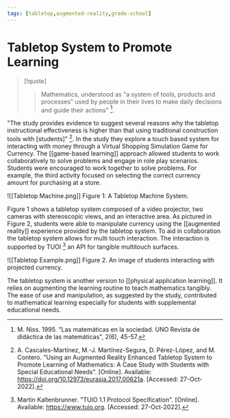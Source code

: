 ```yaml
---
tags: [tabletop,augmented-reality,grade-school]
---
```


# Tabletop System to Promote Learning

> [!quote] 
> > Mathematics, understood as "a system of tools, products and processes" used by people in their lives to make daily decisions and guide their actions" [^1].

"The study provides evidence to suggest several reasons why the tabletop instructional effectiveness is higher than that using traditional construction tools with \[students\]" [^2]. In the study they explore a touch based system for interacting with money through a Virtual Shopping Simulation Game for Currency. The [[game-based learning]] approach allowed students to work collaboratively to solve problems and engage in role play scenarios. Students were encouraged to work together to solve problems. For example, the third activity focused on selecting the correct currency amount for purchasing at a store.

![[Tabletop Machine.png]]
Figure 1: A Tabletop Machine System.

Figure 1 shows a tabletop system composed of a video projector, two cameras with stereoscopic views, and an interactive area. As pictured in Figure 2, students were able to manipulate currency using the [[augmented reality]] experience provided by the tabletop system. To aid in collaboration the tabletop system allows for multi touch interaction. The interaction is supported by TUOI [^3] an API for tangible multitouch surfaces.

![[Tabletop Example.png]]
Figure 2. An image of students interacting with projected currency.

The tabletop system is another version to [[physical application learning]]. It relies on augmenting the learning routine to teach mathematics tangibly. The ease of use and manipulation, as suggested by the study, contributed to mathematical learning especially for students with supplemental educational needs.

[^1]: M. Niss. 1995. "Las matemáticas en la sociedad. UNO Revista de didáctica de las matemáticas", 2(6), 45-57.

[^2]: A. Cascales-Martínez, M.-J. Martínez-Segura, D. Pérez-López, and M. Contero. "Using an Augmented Reality Enhanced Tabletop System to Promote Learning of Mathematics: A Case Study with Students with Special Educational Needs". \[Online\]. Available: https://doi.org/10.12973/eurasia.2017.00621a. \[Accessed: 27-Oct-2022\].

[^3]: Martin Kaltenbrunner. "TUIO 1.1 Protocol Specification". \[Online\]. Available: https://www.tuio.org. \[Accessed: 27-Oct-2022\].
